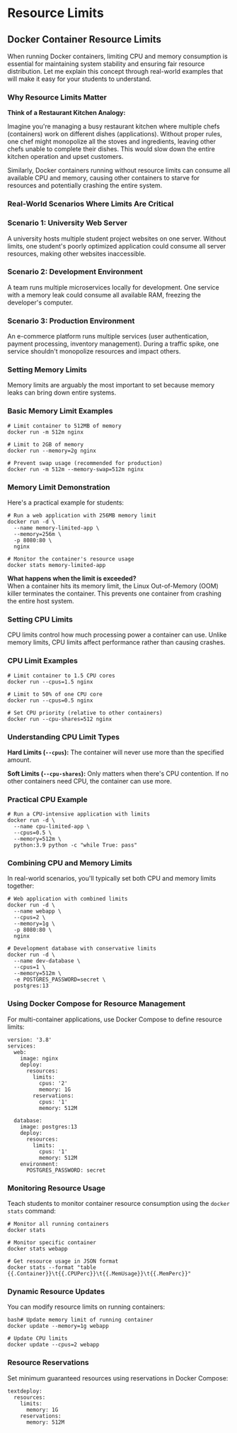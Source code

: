 # Resource Limits

## Docker Container Resource Limits <a href="#docker-container-resource-limits-a-complete-guide" id="docker-container-resource-limits-a-complete-guide"></a>

When running Docker containers, limiting CPU and memory consumption is essential for maintaining system stability and ensuring fair resource distribution. Let me explain this concept through real-world examples that will make it easy for your students to understand.

### Why Resource Limits Matter <a href="#why-resource-limits-matter" id="why-resource-limits-matter"></a>

**Think of a Restaurant Kitchen Analogy:**

Imagine you're managing a busy restaurant kitchen where multiple chefs (containers) work on different dishes (applications). Without proper rules, one chef might monopolize all the stoves and ingredients, leaving other chefs unable to complete their dishes. This would slow down the entire kitchen operation and upset customers.

Similarly, Docker containers running without resource limits can consume all available CPU and memory, causing other containers to starve for resources and potentially crashing the entire system.

### Real-World Scenarios Where Limits Are Critical <a href="#real-world-scenarios-where-limits-are-critical" id="real-world-scenarios-where-limits-are-critical"></a>

### Scenario 1: University Web Server

A university hosts multiple student project websites on one server. Without limits, one student's poorly optimized application could consume all server resources, making other websites inaccessible.

### Scenario 2: Development Environment

A team runs multiple microservices locally for development. One service with a memory leak could consume all available RAM, freezing the developer's computer.

### Scenario 3: Production Environment

An e-commerce platform runs multiple services (user authentication, payment processing, inventory management). During a traffic spike, one service shouldn't monopolize resources and impact others.

### Setting Memory Limits <a href="#setting-memory-limits" id="setting-memory-limits"></a>

Memory limits are arguably the most important to set because memory leaks can bring down entire systems.

### Basic Memory Limit Examples

```
# Limit container to 512MB of memory
docker run -m 512m nginx

# Limit to 2GB of memory
docker run --memory=2g nginx

# Prevent swap usage (recommended for production)
docker run -m 512m --memory-swap=512m nginx
```

### Memory Limit Demonstration

Here's a practical example for students:

```
# Run a web application with 256MB memory limit
docker run -d \
  --name memory-limited-app \
  --memory=256m \
  -p 8080:80 \
  nginx

# Monitor the container's resource usage
docker stats memory-limited-app
```

**What happens when the limit is exceeded?**\
When a container hits its memory limit, the Linux Out-of-Memory (OOM) killer terminates the container. This prevents one container from crashing the entire host system.

### Setting CPU Limits <a href="#setting-cpu-limits" id="setting-cpu-limits"></a>

CPU limits control how much processing power a container can use. Unlike memory limits, CPU limits affect performance rather than causing crashes.

### CPU Limit Examples

```
# Limit container to 1.5 CPU cores
docker run --cpus=1.5 nginx

# Limit to 50% of one CPU core
docker run --cpus=0.5 nginx

# Set CPU priority (relative to other containers)
docker run --cpu-shares=512 nginx
```

### Understanding CPU Limit Types

**Hard Limits (`--cpus`):** The container will never use more than the specified amount.

**Soft Limits (`--cpu-shares`):** Only matters when there's CPU contention. If no other containers need CPU, the container can use more.

### Practical CPU Example

```
# Run a CPU-intensive application with limits
docker run -d \
  --name cpu-limited-app \
  --cpus=0.5 \
  --memory=512m \
  python:3.9 python -c "while True: pass"
```

### Combining CPU and Memory Limits <a href="#combining-cpu-and-memory-limits" id="combining-cpu-and-memory-limits"></a>

In real-world scenarios, you'll typically set both CPU and memory limits together:

```
# Web application with combined limits
docker run -d \
  --name webapp \
  --cpus=2 \
  --memory=1g \
  -p 8080:80 \
  nginx

# Development database with conservative limits
docker run -d \
  --name dev-database \
  --cpus=1 \
  --memory=512m \
  -e POSTGRES_PASSWORD=secret \
  postgres:13
```

### Using Docker Compose for Resource Management <a href="#using-docker-compose-for-resource-management" id="using-docker-compose-for-resource-management"></a>

For multi-container applications, use Docker Compose to define resource limits:

```
version: '3.8'
services:
  web:
    image: nginx
    deploy:
      resources:
        limits:
          cpus: '2'
          memory: 1G
        reservations:
          cpus: '1'
          memory: 512M
  
  database:
    image: postgres:13
    deploy:
      resources:
        limits:
          cpus: '1'
          memory: 512M
    environment:
      POSTGRES_PASSWORD: secret
```

### Monitoring Resource Usage <a href="#monitoring-resource-usage" id="monitoring-resource-usage"></a>

Teach students to monitor container resource consumption using the `docker stats` command:

```
# Monitor all running containers
docker stats

# Monitor specific container
docker stats webapp

# Get resource usage in JSON format
docker stats --format "table {{.Container}}\t{{.CPUPerc}}\t{{.MemUsage}}\t{{.MemPerc}}"
```

### Dynamic Resource Updates

You can modify resource limits on running containers:

```
bash# Update memory limit of running container
docker update --memory=1g webapp

# Update CPU limits
docker update --cpus=2 webapp
```

### Resource Reservations

Set minimum guaranteed resources using reservations in Docker Compose:

```
textdeploy:
  resources:
    limits:
      memory: 1G
    reservations:
      memory: 512M
```
